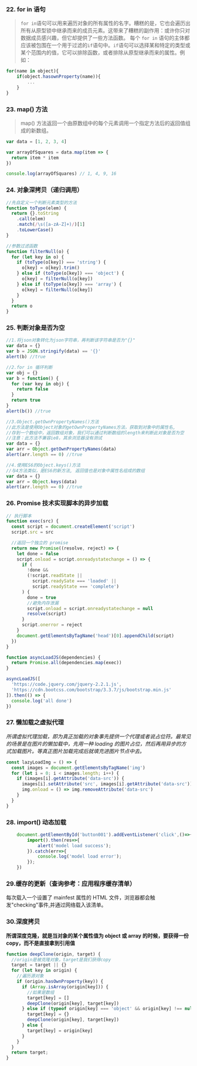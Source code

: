 ﻿### 22. for in 语句

> `for in`语句可以用来遍历对象的所有属性的名字。糟糕的是，它也会遍历出所有从原型锁中继承而来的成员元素。这带来了糟糕的副作用：或许你只对数据成员感兴趣，但它却提供了一些方法函数。
> 每个 `for in` 语句的主体都应该被包围在一个用于过滤的`if`语句中。`if`语句可以选择某和特定的类型或某个范围内的值，它可以排除函数，或者排除从原型继承而来的属性。例如：

```javascript
for(name in object){
    if(object.hasownProperty(name)){
        ...
    }
}
```

### 23. map() 方法

> map() 方法返回一个由原数组中的每个元素调用一个指定方法后的返回值组成的新数组。

```javascript
var data = [1, 2, 3, 4]

var arrayOfSquares = data.map(item => {
  return item * item
})

console.log(arrayOfSquares) // 1, 4, 9, 16
```

### 24. 对象深拷贝（递归调用）

```javascript
//先自定义一个判断元素类型的方法
function toType(elem) {
  return {}.toString
    .call(elem)
    .match(/\s([a-zA-Z]+)/)[1]
    .toLowerCase()
}

//参数过滤函数
function filterNull(o) {
  for (let key in o) {
    if (toType(o[key]) === 'string') {
      o[key] = o[key].trim()
    } else if (toType(o[key]) === 'object') {
      o[key] = filterNull(o[key])
    } else if (toType(o[key]) === 'array') {
      o[key] = filterNull(o[key])
    }
  }
  return o
}
```

### 25. 判断对象是否为空

```javascript
//1.将json对象转化为json字符串，再判断该字符串是否为"{}"
var data = {}
var b = JSON.stringify(data) == '{}'
alert(b) //true

//2.for in 循环判断
var obj = {}
var b = function() {
  for (var key in obj) {
    return false
  }
  return true
}
alert(b()) //true

//3.Object.getOwnPropertyNames()方法
//此方法是使用Object对象的getOwnPropertyNames方法，获取到对象中的属性名,
//存到一个数组中，返回数组对象，我们可以通过判断数组的length来判断此对象是否为空
//注意：此方法不兼容ie8，其余浏览器没有测试
var data = {}
var arr = Object.getOwnPropertyNames(data)
alert(arr.length == 0) //true

//4.使用ES6的Object.keys()方法
//与4方法类似，是ES6的新方法, 返回值也是对象中属性名组成的数组
var data = {}
var arr = Object.keys(data)
alert(arr.length == 0) //true
```

### 26. Promise 技术实现脚本的异步加载

```javascript
// 执行脚本
function exec(src) {
  const script = document.createElement('script')
  script.src = src

  //返回一个独立的 promise
  return new Promise((resolve, reject) => {
    let done = false
    script.onload = script.onreadystatechange = () => {
      if (
        !done &&
        (!script.readState ||
          script.readySate === 'loaded' ||
          script.readyState === 'complete')
      ) {
        done = true
        //避免内存泄漏
        script.onload = script.onreadystatechange = null
        resolve(script)
      }
      script.onerror = reject
    }
    document.getElementsByTagName('head')[0].appendChild(script)
  })
}

function asyncLoadJS(dependencies) {
  return Promise.all(dependencies.map(exec))
}

asyncLoadJS([
  'https://code.jquery.com/jquery-2.2.1.js',
  'https://cdn.bootcss.com/bootstrap/3.3.7/js/bootstrap.min.js'
]).then(() => {
  console.log('all done')
})
```

### 27. 懒加载之虚拟代理

_所谓虚拟代理加载，即为真正加载的对象事先提供一个代理或者说占位符。最常见的场景是在图片的懒加载中，先用一种 loading 的图片占位，然后再用异步的方式加载图片。等真正图片加载完成后就填充进图片节点中去。_

```javascript
const lazyLoadImg = () => {
  const images = document.getElementsByTagName('img')
  for (let i = 0; i < images.length; i++) {
    if (images[i].getAttribute('data-src')) {
      images[i].setAttribute('src', images[i].getAttribute('data-src'))
      img.onload = () => img.removeAttribute('data-src')
    }
  }
}
```

### 28. import() 动态加载

```javascript
    document.getElementById('button001').addEventListener('click',()=>{
        import().then(res=>{
            alert('model load success');
        }).catch(err=>{
            console.log('model load error');
        });
    })
```

### 29.缓存的更新（查询参考：应用程序缓存清单）

每次载入一个设置了 mainfest 属性的 HTML 文件，浏览器都会触发"checking"事件,并通过网络载入该清单。

### 30.深度拷贝

**所谓深度克隆，就是当对象的某个属性值为 object 或 array 的时候，要获得一份 copy，而不是直接拿到引用值**

```javascript
function deepClone(origin, target) {
  //origin是被克隆对象，target是我们获得copy
  target = target || {}
  for (let key in origin) {
    //遍历源对象
    if (origin.hasOwnProperty(key)) {
      if (Array.isArray(origin[key])) {
        //如果是数组
        target[key] = []
        deepClone(origin[key], target[key])
      } else if (typeof origin[key] === 'object' && origin[key] !== null) {
        target[key] = {}
        deepClone(origin[key], target[key])
      } else {
        target[key] = origin[key]
      }
    }
  }
  return target;
}
```
